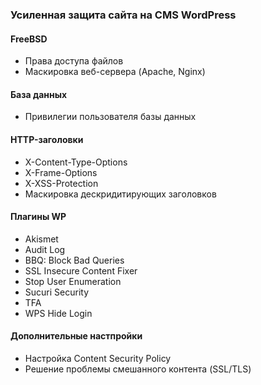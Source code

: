 ### Усиленная защита сайта на CMS WordPress
#### FreeBSD
- Права доступа файлов
- Маскировка веб-сервера (Apache, Nginx)
#### База данных
- Привилегии пользователя базы данных
#### HTTP-заголовки
- X-Content-Type-Options
- X-Frame-Options
- X-XSS-Protection
- Маскировка дескридитирующих заголовков
#### Плагины WP
- Akismet
- Audit Log
- BBQ: Block Bad Queries
- SSL Insecure Content Fixer
- Stop User Enumeration
- Sucuri Security
- TFA
- WPS Hide Login
#### Дополнительные настпройки
- Настройка Content Security Policy
- Решение проблемы смешанного контента (SSL/TLS)
